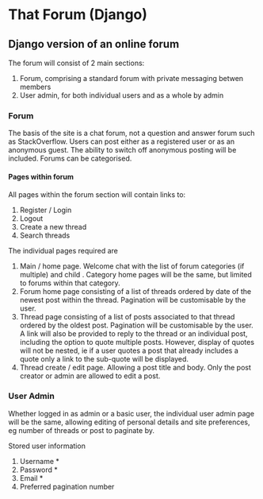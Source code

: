 # That Forum (Django)

## Django version of an online forum

The forum will consist of 2 main sections:

1. Forum, comprising a standard forum with private messaging betwen members
2. User admin, for both individual users and as a whole by admin

### Forum
The basis of the site is a chat forum, not a question and answer forum such as StackOverflow.
Users can post either as a registered user or as an anonymous guest. The ability to switch off anonymous posting will be included.
Forums can be categorised.
#### Pages within forum
All pages within the forum section will contain links to:

1. Register / Login
2. Logout
3. Create a new thread
4. Search threads

The individual pages required are

1. Main / home page. Welcome chat with the list of forum categories (if multiple) and child . Category home pages will be the same, but limited to forums within that category.
2. Forum home page consisting of a list of threads ordered by date of the newest post within the thread. Pagination will be customisable by the user.
3. Thread page consisting of a list of posts associated to that thread ordered by the oldest post. Pagination will be customisable by the user. A link will also be provided to reply to the thread or an individual post, including the option to quote multiple posts. However, display of quotes will not be nested, ie if a user quotes a post that already includes a quote only a link to the sub-quote will be displayed.
4. Thread create / edit page. Allowing a post title and body. Only the post creator or admin are allowed to edit a post.

### User Admin
Whether logged in as admin or a basic user, the individual user admin page will be the same, allowing editing of personal details and site preferences, eg number of threads or post to paginate by.

Stored user information

1. Username *
2. Password *
3. Email *
4. Preferred pagination number
